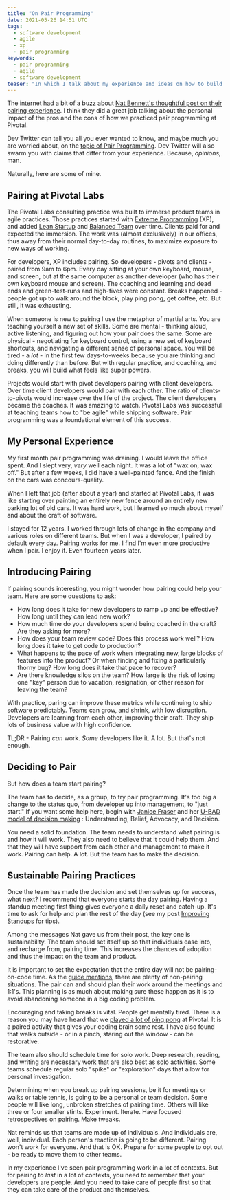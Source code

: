 ```yaml
---
title: "On Pair Programming"
date: 2021-05-26 14:51 UTC
tags:   
  - software development
  - agile
  - xp
  - pair programming    
keywords:
  - pair programming
  - agile
  - software development
teaser: "In which I talk about my experience and ideas on how to build a sustainable pairing environment for your team."
---
```


[nat]: https://www.simplermachines.com/the-mortifying-ordeal-of-pairing-all-day/
[pairing]:https://martinfowler.com/articles/on-pair-programming.html
[xp]: https://en.wikipedia.org/wiki/Extreme_programming
[lean]: http://theleanstartup.com/
[bt]: https://balancedteam.org
[jdawg]: https://janicefraser.com/
[ubad]: https://vimeo.com/298568369
[is]: /improving-standups/
[pong]: https://youtu.be/5h-zsDXQH_8?t=181

The internet had a bit of a buzz about [Nat Bennett's thoughtful post on their pairing experience][nat]. I think they did a great job talking about the personal impact of the pros and the cons of how we practiced pair programming at Pivotal. 

Dev Twitter can tell you all you ever wanted to know, and maybe much you are worried about, on the [topic of Pair Programming][pairing]. Dev Twitter will also swarm you with claims that differ from your experience. Because, _opinions_, man.

Naturally, here are some of mine.

## Pairing at Pivotal Labs

The Pivotal Labs consulting practice was built to immerse product teams in agile practices. Those practices started with [Extreme Programming][xp] (XP), and added [Lean Startup][lean] and [Balanced Team][bt] over time. Clients paid for and expected the immersion. The work was (almost exclusively) in our offices, thus away from their normal day-to-day routines, to maximize exposure to new ways of working.

For developers, XP includes pairing. So developers - pivots and clients - paired from 9am to 6pm. Every day sitting at your own keyboard, mouse, and screen, but at the same computer as another developer (who has their own keyboard mouse and screen). The coaching and learning and dead ends and green-test-runs and high-fives were constant. Breaks happened - people got up to walk around the block, play ping pong, get coffee, etc. But still, it was exhausting.

When someone is new to pairing I use the metaphor of martial arts. You are teaching yourself a new set of skills. Some are mental - thinking aloud, active listening, and figuring out how your pair does the same. Some are physical - negotiating for keyboard control, using a new set of keyboard shortcuts, and navigating a different sense of personal space. You will be tired - a _lot_ - in the first few days-to-weeks because you are thinking and doing differently than before. But with regular practice, and coaching, and breaks, you will build what feels like super powers.

Projects would start with pivot developers pairing with client developers. Over time client developers would pair with each other. The ratio of clients-to-pivots would increase over the life of the project. The client developers became the coaches. It was amazing to watch.
Pivotal Labs was successful at teaching teams how to "be agile" while shipping software. Pair programming was a foundational element of this success.

## My Personal Experience
My first month pair programming was draining. I would leave the office spent. And I slept very, _very_ well each night. It was a lot of "wax on, wax off." But after a few weeks, I did have a well-painted fence. And the finish on the cars was concours-quality.

When I left that job (after about a year) and started at Pivotal Labs, it was like starting over painting an entirely new fence around an entirely new parking lot of old cars. It was hard work, but I learned so much about myself and about the craft of software.

I stayed for 12 years. I worked through lots of change in the company and various roles on different teams. But when I was a developer, I paired by default every day. Pairing works for me. I find I'm even more productive when I pair. I enjoy it. Even fourteen years later.

## Introducing Pairing

If pairing sounds interesting, you might wonder how pairing could help your team. Here are some questions to ask:

- How long does it take for new developers to ramp up and be effective? How long until they can lead new work?
- How much time do your developers spend being coached in the craft? Are they asking for more?
- How does your team review code? Does this process work well? How long does it take to get code to production?
- What happens to the pace of work when integrating new, large blocks of features into the product? Or when finding and fixing a particularly thorny bug? How long does it take that pace to recover?
- Are there knowledge silos on the team? How large is the risk of losing one "key" person due to vacation, resignation, or other reason for leaving the team?

With practice, paring can improve these metrics while continuing to ship software predictably. Teams can grow, and shrink, with low disruption. Developers are learning from each other, improving their craft. They ship lots of business value with high confidence.

TL;DR - Pairing _can_ work. _Some_ developers like it. A lot. But that's not enough.

## Deciding to Pair

But how does a team start pairing?

The team has to decide, as a group, to try pair programming. It's too big a change to the status quo, from developer up into management, to "just start." If you want some help here, begin with [Janice Fraser][jdawg] and her [U-BAD model of decision making][ubad] : Understanding, Belief, Advocacy, and Decision.

You need a solid foundation. The team needs to understand what pairing is and how it will work. They also need to believe that it could help them. And that they will have support from each other and management to make it work. Pairing can help. A lot. But the team has to make the decision.

## Sustainable Pairing Practices

Once the team has made the decision and set themselves up for success, what next? I recommend that everyone starts the day pairing. Having a standup meeting first thing gives everyone a daily reset and catch-up. It's time to ask for help and plan the rest of the day (see my post [Improving Standups][is] for tips).

Among the messages Nat gave us from their post, the key one is sustainability. The team should set itself up so that individuals ease into, and recharge from, pairing time. This increases the chances of adoption and thus the impact on the team and product.

It is important to set the expectation that the entire day will not be pairing-on-code time. As the [guide mentions][pairing], there are plenty of non-pairing situations. The pair can and should plan their work around the meetings and 1:1's. This planning is as much about making sure these happen as it is to avoid abandoning someone in a big coding problem.

Encouraging and taking breaks is vital. People get mentally tired. There is a reason you may have heard that we [played a lot of ping pong][pong] at Pivotal. It is a paired activity that gives your coding brain some rest. I have also found that walks outside - or in a pinch, staring out the window - can be restorative.

The team also should schedule time for solo work. Deep research, reading, and writing are necessary work that are also best as solo activities. Some teams schedule regular solo "spike" or "exploration" days that allow for personal investigation.

Determining when you break up pairing sessions, be it for meetings or walks or table tennis, is going to be a personal or team decision. Some people will like long, unbroken stretches of pairing time. Others will like three or four smaller stints. Experiment. Iterate. Have focused retrospectives on pairing. Make tweaks.

Nat reminds us that teams are made up of individuals. And individuals are, well, individual. Each person's reaction is going to be different. Pairing won't work for everyone. And that is OK. Prepare for some people to opt out - be ready to move them to other teams.

In my experience I've seen pair programming work in a lot of contexts. But for pairing to _last_ in a lot of contexts, you need to remember that your developers are people. And you need to take care of people first so that they can take care of the product and themselves.
